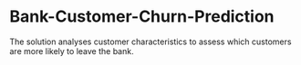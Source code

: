 # Bank-Customer-Churn-Prediction
The solution analyses customer characteristics to assess which customers are more likely to leave the bank.
